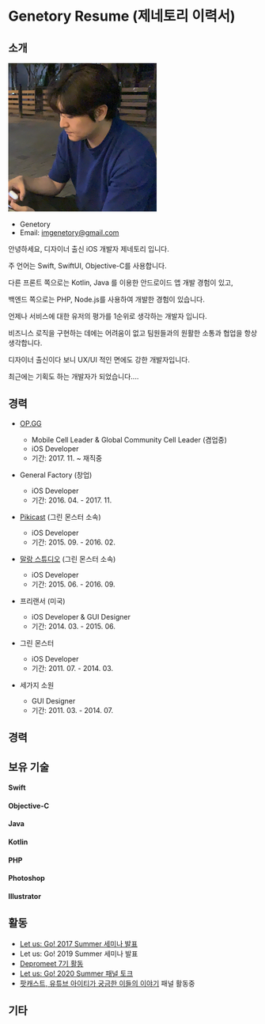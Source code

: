# Genetory Resume (제네토리 이력서)


## 소개

<img src="/Image/Genetory.png" width="300" height="300">

- Genetory 
- Email: imgenetory@gmail.com

안녕하세요, 디자이너 출신 iOS 개발자 제네토리 입니다.

주 언어는 Swift, SwiftUI, Objective-C를 사용합니다.

다른 프론트 쪽으로는 Kotlin, Java 를 이용한 안드로이드 앱 개발 경험이 있고,

백엔드 쪽으로는 PHP, Node.js를 사용하여 개발한 경험이 있습니다.

언제나 서비스에 대한 유저의 평가를 1순위로 생각하는 개발자 입니다.


비즈니스 로직을 구현하는 데에는 어려움이 없고 팀원들과의 원활한 소통과 협업을 항상 생각합니다.

디자이너 출신이다 보니 UX/UI 적인 면에도 강한 개발자입니다.


최근에는 기획도 하는 개발자가 되었습니다....

## 경력
* [OP.GG](https://op.gg/)
  - Mobile Cell Leader & Global Community Cell Leader (겸업중)
  - iOS Developer
  - 기간: 2017. 11. ~ 재직중
  
* General Factory (창업)
  - iOS Developer
  - 기간: 2016. 04. - 2017. 11.
  
* [Pikicast](https://pikicast.com/) (그린 몬스터 소속)
  - iOS Developer
  - 기간: 2015. 09. - 2016. 02.
  
* [말랑 스튜디오](https://www.malangstudio.com/) (그린 몬스터 소속)
  - iOS Developer
  - 기간: 2015. 06. - 2016. 09.

* 프리랜서 (미국)
  - iOS Developer & GUI Designer 
  - 기간: 2014. 03. - 2015. 06.
  
* 그린 몬스터
  - iOS Developer
  - 기간: 2011. 07. - 2014. 03.
  
* 세가지 소원
  - GUI Designer
  - 기간: 2011. 03. - 2014. 07.

## 경력


## 보유 기술

#### Swift
#### Objective-C
#### Java
#### Kotlin
#### PHP
#### Photoshop
#### Illustrator


## 활동
- [Let us: Go! 2017 Summer 세미나 발표](https://iosdevkor.github.io/let_us_go_2017_summer/)
- Let us: Go! 2019 Summer 세미나 발표
- [Depromeet 7기 활동](https://medium.com/depromeet)
- [Let us: Go! 2020 Summer 패널 토크](https://let-us-go-2020-summer.vercel.app/)
- [팟캐스트, 유튜브 아이티가 궁금한 이들의 이야기](https://www.youtube.com/channel/UCkwWWEv3C-3ToeO57r5LCHQ) 패널 활동중


## 기타

